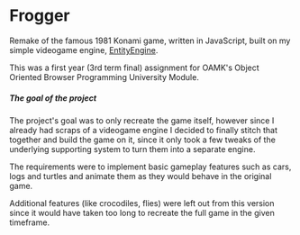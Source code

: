 # Frogger

Remake of the famous 1981 Konami game, written in JavaScript, built on my simple videogame engine, [EntityEngine](https://github.com/Xerren09/EntityEngine).

This was a first year (3rd term final) assignment for OAMK's Object Oriented Browser Programming University Module.

##### The goal of the project

The project's goal was to only recreate the game itself, however since I already had scraps of a videogame engine I decided to finally stitch that together and build the game on it, since it only took a few tweaks of the underlying supporting system to turn them into a separate engine.

The requirements were to implement basic gameplay features such as cars, logs and turtles and animate them as they would behave in the original game.

Additional features (like crocodiles, flies) were left out from this version since it would have taken too long to recreate the full game in the given timeframe.
